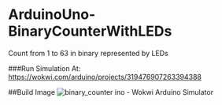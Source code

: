 # ArduinoUno-BinaryCounterWithLEDs
Count from 1 to 63 in binary represented by LEDs

###Run Simulation At:
https://wokwi.com/arduino/projects/319476907263394388


##Build Image
![binary_counter ino - Wokwi Arduino Simulator](https://user-images.githubusercontent.com/83048295/147810163-4fec7485-13be-4314-92ff-b9c4499b544f.png)
